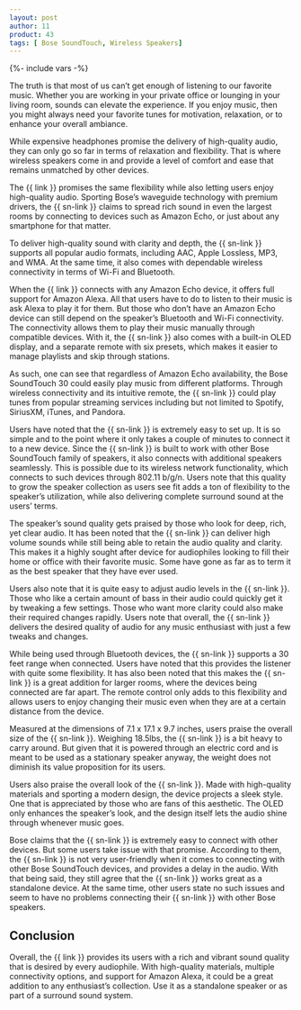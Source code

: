 ```yaml
---
layout: post
author: 11
product: 43
tags: [ Bose SoundTouch, Wireless Speakers]
---
```


{%- include vars -%}

The truth is that most of us can’t get enough of listening to our favorite music. Whether you are working in your private office or lounging in your living room, sounds can elevate the experience. If you enjoy music, then you might always need your favorite tunes for motivation, relaxation, or to enhance your overall ambiance.

While expensive headphones promise the delivery of high-quality audio, they can only go so far in terms of relaxation and flexibility. That is where wireless speakers come in and provide a level of comfort and ease that remains unmatched by other devices.

The {{ link }} promises the same flexibility while also letting users enjoy high-quality audio. Sporting Bose’s waveguide technology with premium drivers, the {{ sn-link }} claims to spread rich sound in even the largest rooms by connecting to devices such as Amazon Echo, or just about any smartphone for that matter.

To deliver high-quality sound with clarity and depth, the {{ sn-link }} supports all popular audio formats, including AAC, Apple Lossless, MP3, and WMA. At the same time, it also comes with dependable wireless connectivity in terms of Wi-Fi and Bluetooth.

When the {{ link }} connects with any Amazon Echo device, it offers full support for Amazon Alexa. All that users have to do to listen to their music is ask Alexa to play it for them. But those who don’t have an Amazon Echo device can still depend on the speaker’s Bluetooth and Wi-Fi connectivity.  The connectivity allows them to play their music manually through compatible devices. With it, the {{ sn-link }} also comes with a built-in OLED display, and a separate remote with six presets, which makes it easier to manage playlists and skip through stations.

As such,  one can see that regardless of Amazon Echo availability, the Bose SoundTouch 30 could easily play music from different platforms. Through wireless connectivity and its intuitive remote, the {{ sn-link }} could play tunes from popular streaming services including but not limited to Spotify, SiriusXM, iTunes, and Pandora.

Users have noted that the {{ sn-link }} is extremely easy to set up. It is so simple and to the point where it only takes a couple of minutes to connect it to a new device. Since the {{ sn-link }} is built to work with other Bose SoundTouch family of speakers, it also connects with additional speakers seamlessly. This is possible due to its wireless network functionality, which connects to such devices through 802.11 b/g/n. Users note that this quality to grow the speaker collection as users see fit adds a ton of flexibility to the speaker’s utilization, while also delivering complete surround sound at the users’ terms.

The speaker’s sound quality gets praised by those who look for deep, rich, yet clear audio. It has been noted that the {{ sn-link }} can deliver high volume sounds while still being able to retain the audio quality and clarity. This makes it a highly sought after device for audiophiles looking to fill their home or office with their favorite music. Some have gone as far as to term it as the best speaker that they have ever used.

Users also note that it is quite easy to adjust audio levels in the {{ sn-link }}. Those who like a certain amount of bass in their audio could quickly get it by tweaking a few settings. Those who want more clarity could also make their required changes rapidly. Users note that overall, the {{ sn-link }} delivers the desired quality of audio for any music enthusiast with just a few tweaks and changes.

While being used through Bluetooth devices, the {{ sn-link }} supports a 30 feet range when connected. Users have noted that this provides the listener with quite some flexibility. It has also been noted that this makes the {{ sn-link }} is a great addition for larger rooms, where the devices being connected are far apart. The remote control only adds to this flexibility and allows users to enjoy changing their music even when they are at a certain distance from the device.


Measured at the dimensions of 7.1 x 17.1 x 9.7 inches, users praise the overall size of the {{ sn-link }}. Weighing 18.5lbs, the {{ sn-link }} is a bit heavy to carry around. But given that it is powered through an electric cord and is meant to be used as a stationary speaker anyway, the weight does not diminish its value proposition for its users.

Users also praise the overall look of the {{ sn-link }}. Made with high-quality materials and sporting a modern design, the device projects a sleek style. One that is appreciated by those who are fans of this aesthetic. The OLED only enhances the speaker’s look, and the design itself lets the audio shine through whenever music goes.

Bose claims that the {{ sn-link }} is extremely easy to connect with other devices. But some users take issue with that promise. According to them, the {{ sn-link }} is not very user-friendly when it comes to connecting with other Bose SoundTouch devices, and provides a delay in the audio. With that being said, they still agree that the {{ sn-link }} works great as a standalone device. At the same time, other users state no such issues and seem to have no problems connecting their {{ sn-link }} with other Bose speakers.

## Conclusion

Overall, the {{ link }} provides its users with a rich and vibrant sound quality that is desired by every audiophile. With high-quality materials, multiple connectivity options, and support for Amazon Alexa, it could be a great addition to any enthusiast’s collection. Use it as a standalone speaker or as part of a surround sound system.
